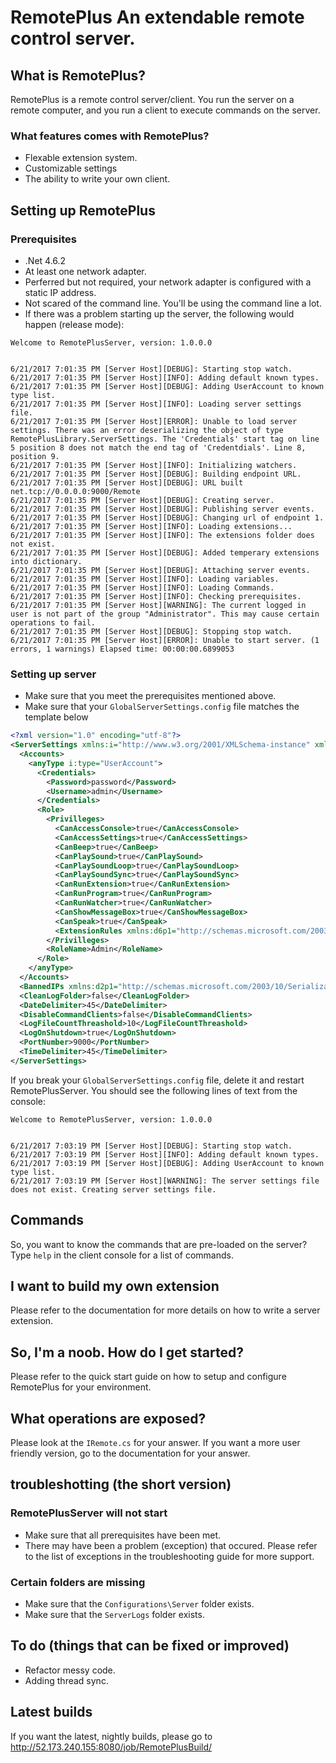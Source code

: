 # RemotePlus An extendable remote control server.
## What is RemotePlus?
RemotePlus is a remote control server/client. You run the server on a remote computer, and you run a client to execute commands on the server.
### What features comes with RemotePlus?
* Flexable extension system.
* Customizable settings
* The ability to write your own client.
## Setting up RemotePlus
### Prerequisites
* .Net 4.6.2
* At least one network adapter.
* Perferred but not required, your network adapter is configured with a static IP address.
* Not scared of the command line. You'll be using the command line a lot.
* If there was a problem starting up the server, the following would happen (release mode):
```
Welcome to RemotePlusServer, version: 1.0.0.0


6/21/2017 7:01:35 PM [Server Host][DEBUG]: Starting stop watch.
6/21/2017 7:01:35 PM [Server Host][INFO]: Adding default known types.
6/21/2017 7:01:35 PM [Server Host][DEBUG]: Adding UserAccount to known type list.
6/21/2017 7:01:35 PM [Server Host][INFO]: Loading server settings file.
6/21/2017 7:01:35 PM [Server Host][ERROR]: Unable to load server settings. There was an error deserializing the object of type RemotePlusLibrary.ServerSettings. The 'Credentials' start tag on line 5 position 8 does not match the end tag of 'Credentdials'. Line 8, position 9.
6/21/2017 7:01:35 PM [Server Host][INFO]: Initializing watchers.
6/21/2017 7:01:35 PM [Server Host][DEBUG]: Building endpoint URL.
6/21/2017 7:01:35 PM [Server Host][DEBUG]: URL built net.tcp://0.0.0.0:9000/Remote
6/21/2017 7:01:35 PM [Server Host][DEBUG]: Creating server.
6/21/2017 7:01:35 PM [Server Host][DEBUG]: Publishing server events.
6/21/2017 7:01:35 PM [Server Host][DEBUG]: Changing url of endpoint 1.
6/21/2017 7:01:35 PM [Server Host][INFO]: Loading extensions...
6/21/2017 7:01:35 PM [Server Host][INFO]: The extensions folder does not exist.
6/21/2017 7:01:35 PM [Server Host][DEBUG]: Added temperary extensions into dictionary.
6/21/2017 7:01:35 PM [Server Host][DEBUG]: Attaching server events.
6/21/2017 7:01:35 PM [Server Host][INFO]: Loading variables.
6/21/2017 7:01:35 PM [Server Host][INFO]: Loading Commands.
6/21/2017 7:01:35 PM [Server Host][INFO]: Checking prerequisites.
6/21/2017 7:01:35 PM [Server Host][WARNING]: The current logged in user is not part of the group "Administrator". This may cause certain operations to fail.
6/21/2017 7:01:35 PM [Server Host][DEBUG]: Stopping stop watch.
6/21/2017 7:01:35 PM [Server Host][ERROR]: Unable to start server. (1 errors, 1 warnings) Elapsed time: 00:00:00.6899053
```
### Setting up server
* Make sure that you meet the prerequisites mentioned above.
* Make sure that your `GlobalServerSettings.config` file matches the template below
``` xml
<?xml version="1.0" encoding="utf-8"?>
<ServerSettings xmlns:i="http://www.w3.org/2001/XMLSchema-instance" xmlns="http://schemas.datacontract.org/2004/07/RemotePlusLibrary">
  <Accounts>
    <anyType i:type="UserAccount">
      <Credentials>
        <Password>password</Password>
        <Username>admin</Username>
      </Credentials>
      <Role>
        <Privilleges>
          <CanAccessConsole>true</CanAccessConsole>
          <CanAccessSettings>true</CanAccessSettings>
          <CanBeep>true</CanBeep>
          <CanPlaySound>true</CanPlaySound>
          <CanPlaySoundLoop>true</CanPlaySoundLoop>
          <CanPlaySoundSync>true</CanPlaySoundSync>
          <CanRunExtension>true</CanRunExtension>
          <CanRunProgram>true</CanRunProgram>
          <CanRunWatcher>true</CanRunWatcher>
          <CanShowMessageBox>true</CanShowMessageBox>
          <CanSpeak>true</CanSpeak>
          <ExtensionRules xmlns:d6p1="http://schemas.microsoft.com/2003/10/Serialization/Arrays" />
        </Privilleges>
        <RoleName>Admin</RoleName>
      </Role>
    </anyType>
  </Accounts>
  <BannedIPs xmlns:d2p1="http://schemas.microsoft.com/2003/10/Serialization/Arrays" i:nil="true" />
  <CleanLogFolder>false</CleanLogFolder>
  <DateDelimiter>45</DateDelimiter>
  <DisableCommandClients>false</DisableCommandClients>
  <LogFileCountThreashold>10</LogFileCountThreashold>
  <LogOnShutdown>true</LogOnShutdown>
  <PortNumber>9000</PortNumber>
  <TimeDelimiter>45</TimeDelimiter>
</ServerSettings>
```
If you break your `GlobalServerSettings.config` file, delete it and restart RemotePlusServer. You should see the following lines of text from the console:
```
Welcome to RemotePlusServer, version: 1.0.0.0


6/21/2017 7:03:19 PM [Server Host][DEBUG]: Starting stop watch.
6/21/2017 7:03:19 PM [Server Host][INFO]: Adding default known types.
6/21/2017 7:03:19 PM [Server Host][DEBUG]: Adding UserAccount to known type list.
6/21/2017 7:03:19 PM [Server Host][WARNING]: The server settings file does not exist. Creating server settings file.
```
## Commands
So, you want to know the commands that are pre-loaded on the server? Type `help` in the client console for a list of commands.
## I want to build my own extension
Please refer to the documentation for more details on how to write a server extension.
## So, I'm a noob. How do I get started?
Please refer to the quick start guide on how to setup and configure RemotePlus for your environment.
## What operations are exposed?
Please look at the `IRemote.cs` for your answer. If you want a more user friendly version, go to the documentation for your answer.
## troubleshotting (the short version)
### RemotePlusServer will not start
* Make sure that all prerequisites have been met.
* There may have been a problem (exception) that occured. Please refer to the list of exceptions in the troubleshooting guide for more support.
### Certain folders are missing
* Make sure that the `Configurations\Server` folder exists.
* Make sure that the `ServerLogs` folder exists.
## To do (things that can be fixed or improved)
* Refactor messy code.
* Adding thread sync.
## Latest builds
If you want the latest, nightly builds, please go to http://52.173.240.155:8080/job/RemotePlusBuild/